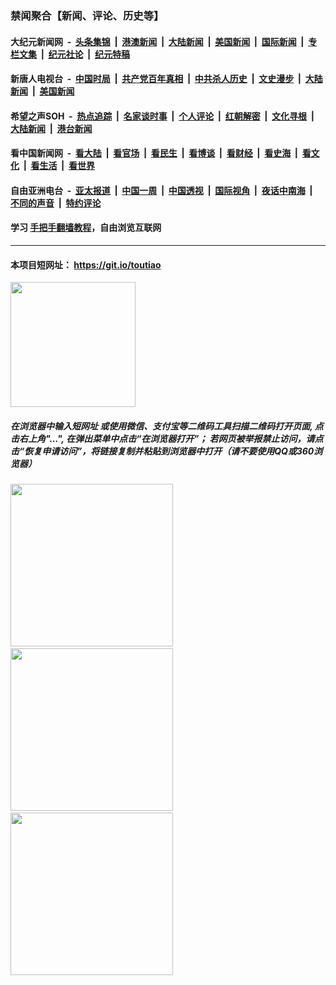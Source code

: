 ### 禁闻聚合【新闻、评论、历史等】

#### 大纪元新闻网 &nbsp;-&nbsp; [头条集锦](indexes/E头条集锦.md?t=02060233) &nbsp;|&nbsp; [港澳新闻](indexes/E港澳新闻.md?t=02060233)  &nbsp;|&nbsp; [大陆新闻](indexes/E大陆新闻.md?t=02060233) &nbsp;|&nbsp; [美国新闻](indexes/E美国新闻.md?t=02060233) &nbsp;|&nbsp; [国际新闻](indexes/E国际新闻.md?t=02060233) &nbsp;|&nbsp; [专栏文集](indexes/E专栏文集.md?t=02060233) &nbsp;|&nbsp; [纪元社论](indexes/E纪元社论.md?t=02060233) &nbsp;|&nbsp; [纪元特稿](indexes/E纪元特稿.md?t=02060233) 

#### 新唐人电视台 &nbsp;-&nbsp; [中国时局](indexes/N中国时局.md?t=02060233) &nbsp;|&nbsp; [共产党百年真相](indexes/N共产党百年真相.md?t=02060233) &nbsp;|&nbsp; [中共杀人历史](indexes/N中共杀人历史.md?t=02060233) &nbsp;|&nbsp; [文史漫步](indexes/N文史漫步.md?t=02060233) &nbsp;|&nbsp; [大陆新闻](indexes/N大陆新闻.md?t=02060233) &nbsp;|&nbsp; [美国新闻](indexes/N美国新闻.md?t=02060233)

#### 希望之声SOH &nbsp;-&nbsp; [热点追踪](indexes/H热点追踪.md?t=02060233) &nbsp;|&nbsp; [名家谈时事](indexes/H名家谈时事.md?t=02060233) &nbsp;|&nbsp; [个人评论](indexes/H个人评论.md?t=02060233)  &nbsp;|&nbsp; [红朝解密](indexes/H红朝解密.md?t=02060233) &nbsp;|&nbsp; [文化寻根](indexes/H文化寻根.md?t=02060233) &nbsp;|&nbsp; [大陆新闻](indexes/H大陆新闻.md?t=02060233) &nbsp;|&nbsp; [港台新闻](indexes/H港台新闻.md?t=02060233)

#### 看中国新闻网 &nbsp;-&nbsp; [看大陆](indexes/S看大陆.md?t=02060233) &nbsp;|&nbsp; [看官场](indexes/S看官场.md?t=02060233) &nbsp;|&nbsp; [看民生](indexes/S看民生.md?t=02060233)  &nbsp;|&nbsp; [看博谈](indexes/S看博谈.md?t=02060233) &nbsp;|&nbsp; [看财经](indexes/S看财经.md?t=02060233) &nbsp;|&nbsp; [看史海](indexes/S看史海.md?t=02060233) &nbsp;|&nbsp; [看文化](indexes/S看文化.md?t=02060233) &nbsp;|&nbsp; [看生活](indexes/S看生活.md?t=02060233) &nbsp;|&nbsp; [看世界](indexes/S看世界.md?t=02060233)

#### 自由亚洲电台 &nbsp;-&nbsp; [亚太报道](indexes/R亚太报道.md?t=02060233) &nbsp;|&nbsp; [中国一周](indexes/R中国一周.md?t=02060233) &nbsp;|&nbsp; [中国透视](indexes/R中国透视.md?t=02060233)  &nbsp;|&nbsp; [国际视角](indexes/R国际视角.md?t=02060233) &nbsp;|&nbsp; [夜话中南海](indexes/R夜话中南海.md?t=02060233) &nbsp;|&nbsp; [不同的声音](indexes/R不同的声音.md?t=02060233) &nbsp;|&nbsp; [特约评论](indexes/R特约评论.md?t=02060233)

#### 学习 [手把手翻墙教程](https://github.com/gfw-breaker/guides/wiki)，自由浏览互联网

----

#### 本项目短网址： https://git.io/toutiao
<img src="https://raw.githubusercontent.com/gfw-breaker/banned-news/master/scripts/img/qr.png" width="200px"/>  

##### 在浏览器中输入短网址 或使用微信、支付宝等二维码工具扫描二维码打开页面, 点击右上角"...", 在弹出菜单中点击“在浏览器打开”； 若网页被举报禁止访问，请点击“恢复申请访问”，将链接复制并粘贴到浏览器中打开（请不要使用QQ或360浏览器）

<img src="https://raw.githubusercontent.com/gfw-breaker/banned-news/master/scripts/img/1.png" width="260px"/> &nbsp; <img src="https://raw.githubusercontent.com/gfw-breaker/banned-news/master/scripts/img/2.png" width="260px"/> &nbsp; <img src="https://raw.githubusercontent.com/gfw-breaker/banned-news/master/scripts/img/3.png" width="260px"/>
